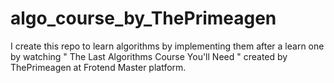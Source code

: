 # algo_course_by_ThePrimeagen
I create this repo to learn algorithms by implementing them after a learn one by watching " The Last Algorithms Course You'll Need " created by ThePrimeagen at Frotend Master platform.
